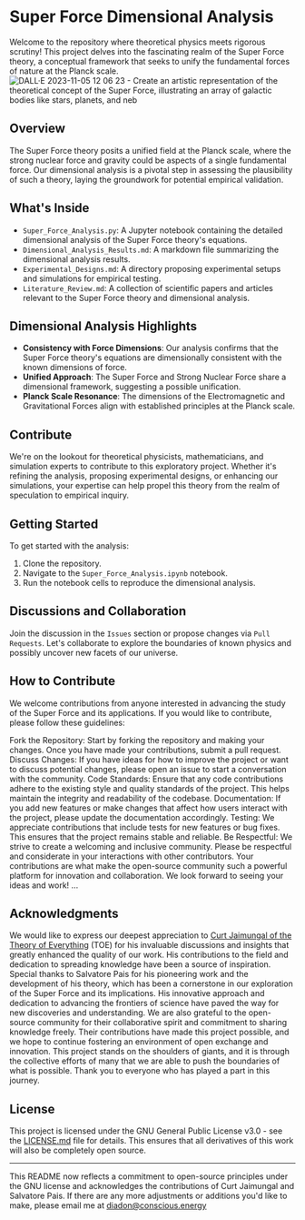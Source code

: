 # Super Force Dimensional Analysis

Welcome to the repository where theoretical physics meets rigorous scrutiny! This project delves into the fascinating realm of the Super Force theory, a conceptual framework that seeks to unify the fundamental forces of nature at the Planck scale.
![DALL·E 2023-11-05 12 06 23 - Create an artistic representation of the theoretical concept of the Super Force, illustrating an array of galactic bodies like stars, planets, and neb](https://github.com/ConsciousEnergy/Super-Force-Analysis/assets/23019934/cc904814-1f2c-4ebd-8bd9-1de7408caf1a)

## Overview

The Super Force theory posits a unified field at the Planck scale, where the strong nuclear force and gravity could be aspects of a single fundamental force. Our dimensional analysis is a pivotal step in assessing the plausibility of such a theory, laying the groundwork for potential empirical validation.

## What's Inside

- `Super_Force_Analysis.py`: A Jupyter notebook containing the detailed dimensional analysis of the Super Force theory's equations.
- `Dimensional_Analysis_Results.md`: A markdown file summarizing the dimensional analysis results.
- `Experimental_Designs.md`: A directory proposing experimental setups and simulations for empirical testing.
- `Literature_Review.md`: A collection of scientific papers and articles relevant to the Super Force theory and dimensional analysis.

## Dimensional Analysis Highlights

- **Consistency with Force Dimensions**: Our analysis confirms that the Super Force theory's equations are dimensionally consistent with the known dimensions of force.
- **Unified Approach**: The Super Force and Strong Nuclear Force share a dimensional framework, suggesting a possible unification.
- **Planck Scale Resonance**: The dimensions of the Electromagnetic and Gravitational Forces align with established principles at the Planck scale.

## Contribute

We're on the lookout for theoretical physicists, mathematicians, and simulation experts to contribute to this exploratory project. Whether it's refining the analysis, proposing experimental designs, or enhancing our simulations, your expertise can help propel this theory from the realm of speculation to empirical inquiry.

## Getting Started

To get started with the analysis:

1. Clone the repository.
2. Navigate to the `Super_Force_Analysis.ipynb` notebook.
3. Run the notebook cells to reproduce the dimensional analysis.

## Discussions and Collaboration


Join the discussion in the `Issues` section or propose changes via `Pull Requests`. Let's collaborate to explore the boundaries of known physics and possibly uncover new facets of our universe.

## How to Contribute
We welcome contributions from anyone interested in advancing the study of the Super Force and its applications. If you would like to contribute, please follow these guidelines:

Fork the Repository: Start by forking the repository and making your changes. Once you have made your contributions, submit a pull request.
Discuss Changes: If you have ideas for how to improve the project or want to discuss potential changes, please open an issue to start a conversation with the community.
Code Standards: Ensure that any code contributions adhere to the existing style and quality standards of the project. This helps maintain the integrity and readability of the codebase.
Documentation: If you add new features or make changes that affect how users interact with the project, please update the documentation accordingly.
Testing: We appreciate contributions that include tests for new features or bug fixes. This ensures that the project remains stable and reliable.
Be Respectful: We strive to create a welcoming and inclusive community. Please be respectful and considerate in your interactions with other contributors. Your contributions are what make the open-source community such a powerful platform for innovation and collaboration. We look forward to seeing your ideas and work! ...

## Acknowledgments
We would like to express our deepest appreciation to [Curt Jaimungal of the Theory of Everything](https://www.youtube.com/@TheoriesofEverything) (TOE) for his invaluable discussions and insights that greatly enhanced the quality of our work. His contributions to the field and dedication to spreading knowledge have been a source of inspiration. Special thanks to Salvatore Pais for his pioneering work and the development of his theory, which has been a cornerstone in our exploration of the Super Force and its implications. His innovative approach and dedication to advancing the frontiers of science have paved the way for new discoveries and understanding. We are also grateful to the open-source community for their collaborative spirit and commitment to sharing knowledge freely. Their contributions have made this project possible, and we hope to continue fostering an environment of open exchange and innovation. This project stands on the shoulders of giants, and it is through the collective efforts of many that we are able to push the boundaries of what is possible. Thank you to everyone who has played a part in this journey.


## License

This project is licensed under the GNU General Public License v3.0 - see the [LICENSE.md](LICENSE) file for details. This ensures that all derivatives of this work will also be completely open source.

---

This README now reflects a commitment to open-source principles under the GNU license and acknowledges the contributions of Curt Jaimungal and Salvatore Pais. If there are any more adjustments or additions you'd like to make, please email me at diadon@conscious.energy 
